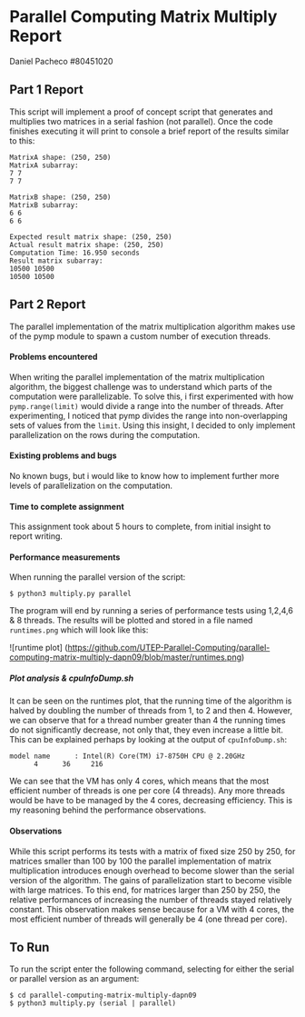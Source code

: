 # Parallel Computing Matrix Multiply Report

Daniel Pacheco #80451020

## Part 1 Report

This script will implement a proof of concept script that generates and multiplies two matrices in a serial fashion (not parallel).
Once the code finishes executing it will print to console a brief report of the results similar to this:

```
MatrixA shape: (250, 250)
MatrixA subarray:
7 7
7 7

MatrixB shape: (250, 250)
MatrixB subarray:
6 6
6 6

Expected result matrix shape: (250, 250)
Actual result matrix shape: (250, 250)
Computation Time: 16.950 seconds
Result matrix subarray:
10500 10500
10500 10500
```

## Part 2 Report
The parallel implementation of the matrix multiplication algorithm makes use of the pymp module to spawn a custom number of execution threads.

#### Problems encountered
When writing the parallel implementation of the matrix multiplication algorithm, the biggest challenge was to understand which parts of the computation were parallelizable. To solve this, i first experimented with how `pymp.range(limit)` would divide a range into the number of threads. After experimenting, I noticed that pymp divides the range into non-overlapping sets of values from the `limit`. Using this insight, I decided to only implement parallelization on the rows during the computation.

#### Existing problems and bugs
No known bugs, but i would like to know how to implement further more levels of parallelization on the computation.

#### Time to complete assignment
This assignment took about 5 hours to complete, from initial insight to report writing.

#### Performance measurements
When running the parallel version of the script:
```
$ python3 multiply.py parallel
```
The program will end by running a series of performance tests using 1,2,4,6 & 8 threads. The results will be plotted and stored in a file named `runtimes.png` which will look like this:

![runtime plot] (https://github.com/UTEP-Parallel-Computing/parallel-computing-matrix-multiply-dapn09/blob/master/runtimes.png)

##### Plot analysis & cpuInfoDump.sh
It can be seen on the runtimes plot, that the running time of the algorithm is halved by doubling the number of threads from 1, to 2 and then 4. However, we can observe that for a thread number greater than 4 the running times do not significantly decrease, not only that, they even increase a little bit. This can be explained perhaps by looking at the output of `cpuInfoDump.sh`:
```
model name      : Intel(R) Core(TM) i7-8750H CPU @ 2.20GHz
      4      36     216
```
We can see that the VM has only 4 cores, which means that the most efficient number of threads is one per core (4 threads). Any more threads would be have to be managed by the 4 cores, decreasing efficiency. This is my reasoning behind the performance observations.

#### Observations
While this script performs its tests with a matrix of fixed size 250 by 250, for matrices smaller than 100 by 100 the parallel implementation of matrix multiplication introduces enough overhead to become slower than the serial version of the algorithm. The gains of parallelization start to become visible with large matrices. To this end, for matrices larger than 250 by 250, the relative performances of increasing the number of threads stayed relatively constant. This observation makes sense because for a VM with 4 cores, the most efficient number of threads will generally be 4 (one thread per core).


## To Run

To run the script enter the following command, selecting for either the serial or parallel version as an argument:

```
$ cd parallel-computing-matrix-multiply-dapn09
$ python3 multiply.py (serial | parallel)
```
